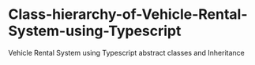 # Class-hierarchy-of-Vehicle-Rental-System-using-Typescript
Vehicle Rental System using Typescript abstract classes and Inheritance

